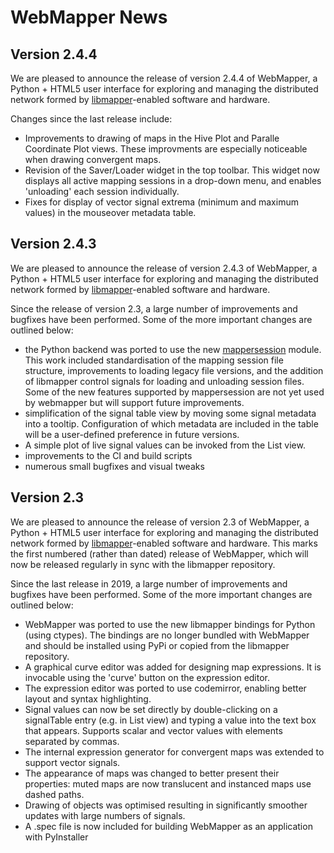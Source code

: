 # WebMapper News

## Version 2.4.4

We are pleased to announce the release of version 2.4.4 of WebMapper, a Python + HTML5 user interface for exploring and managing the distributed network formed by [libmapper](http://www.libmapper.org/)-enabled software and hardware.

Changes since the last release include:

-  Improvements to drawing of maps in the Hive Plot and Paralle Coordinate Plot views. These improvments are especially noticeable when drawing convergent maps.
- Revision of the Saver/Loader widget in the top toolbar. This widget now displays all active mapping sessions in a drop-down menu, and enables 'unloading' each session individually.
-  Fixes for display of vector signal extrema (minimum and maximum values) in the mouseover metadata table. 

## Version 2.4.3

We are pleased to announce the release of version 2.4.3 of WebMapper, a Python + HTML5 user interface for exploring and managing the distributed network formed by [libmapper](http://www.libmapper.org/)-enabled software and hardware.

Since the release of version 2.3, a large number of improvements and bugfixes have been performed. Some of the more important changes are outlined below:

- the Python backend was ported to use the new [mappersession](https://github.com/libmapper/mappersession) module. This work included standardisation of the mapping session file structure, improvements to loading legacy file versions, and the addition of libmapper control signals for loading and unloading session files. Some of the new features supported by mappersession are not yet used by webmapper but will support future improvements.
- simplification of the signal table view by moving some signal metadata into a tooltip. Configuration of which metadata are included in the table will be a user-defined preference in future versions.
- A simple plot of live signal values can be invoked from the List view.
- improvements to the CI and build scripts
- numerous small bugfixes and visual tweaks

## Version 2.3

We are pleased to announce the release of version 2.3 of WebMapper, a Python + HTML5 user interface for exploring and managing the distributed network formed by [libmapper](http://www.libmapper.org/)-enabled software and hardware. This marks the first numbered (rather than dated) release of WebMapper, which will now be released regularly in sync with the libmapper repository.

Since the last release in 2019, a large number of improvements and bugfixes have been performed. Some of the more important changes are outlined below:

* WebMapper was ported to use the new libmapper bindings for Python (using ctypes). The bindings are no longer bundled with WebMapper and should be installed using PyPi or copied from the libmapper repository.
* A graphical curve editor was added for designing map expressions. It is invocable using the 'curve' button on the expression editor.
* The expression editor was ported to use codemirror, enabling better layout and syntax highlighting.
* Signal values can now be set directly by double-clicking on a signalTable entry (e.g. in List view) and typing a value into the text box that appears. Supports scalar and vector values with elements separated by commas.
* The internal expression generator for convergent maps was extended to support vector signals.
* The appearance of maps was changed to better present their properties: muted maps are now translucent and instanced maps use dashed paths.
* Drawing of objects was optimised resulting in significantly smoother updates with large numbers of signals.
* A .spec file is now included for building WebMapper as an application with PyInstaller
